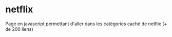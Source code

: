 # netflix
Page en javascript permettant d'aller dans les catégories caché de netflix (+ de 200 liens)
